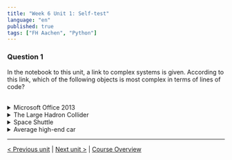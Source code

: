 ```yaml
---
title: "Week 6 Unit 1: Self-test"
language: "en"
published: true
tags: ["FH Aachen", "Python"]
---
```


### Question 1

In the notebook to this unit, a link to complex systems is given. According to
this link, which of the following objects is most complex in terms of lines of
code?

<br>

<details>
	<summary>Microsoft Office 2013</summary>
	❌
</details>

<details>
	<summary>The Large Hadron Collider</summary>
	❌
</details>

<details>
	<summary>Space Shuttle </summary>
	❌
</details>

<details>
	<summary>Average high-end car</summary>
	✅
</details>

---

[< Previous unit](/teaching/python-mooc/week6_unit1_libraries) | [Next unit >](/teaching/python-mooc/week6_unit2_import_libraries) |
[Course Overview](/teaching/python-mooc)
